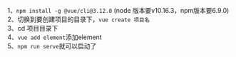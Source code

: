 1、`npm install -g @vue/cli@3.12.0` (node 版本要v10.16.3，npm版本要6.9.0)
2、切换到要创建项目的目录下，`vue create 项目名`  
3、cd 项目目录下  
4、`vue add element`添加element  
5、`npm run serve`就可以启动了
